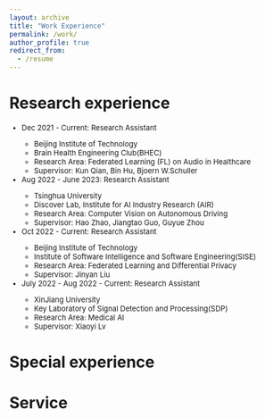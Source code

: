 ```yaml
---
layout: archive
title: "Work Experience"
permalink: /work/
author_profile: true
redirect_from:
  - /resume
---
```


Research experience
======

<font size=2>
<ul>
<li>Dec 2021 - Current: Research Assistant</li>
  <ul>
  <li>Beijing Institute of Technology</li>
  <li>Brain Health Engineering Club(BHEC)</li>
  <li>Research Area: Federated Learning (FL) on Audio in Healthcare</li> 
  <li>Supervisor: Kun Qian, Bin Hu, Bjoern W.Schuller</li>
</ul>
<li>Aug 2022 - June 2023: Research Assistant</li>
  <ul>
  <li>Tsinghua University</li>
  <li>Discover Lab, Institute for AI Industry Research (AIR)</li>
  <li>Research Area: Computer Vision on Autonomous Driving</li>
  <li>Supervisor: Hao Zhao, Jiangtao Guo, Guyue Zhou</li>
    </ul>
<li>Oct 2022 - Current: Research Assistant</li>
<ul>
  <li>Beijing Institute of Technology</li>
  <li>Institute of Software Intelligence and Software Engineering(SISE)</li>
  <li>Research Area: Federated Learning and Differential Privacy</li>
  <li>Supervisor: Jinyan Liu</li>
</ul>
<li>July 2022 - Aug 2022 - Current: Research Assistant</li>
<ul>
  <li>XinJiang University</li>
  <li>Key Laboratory of Signal Detection and Processing(SDP)</li>
  <li>Research Area: Medical AI</li>
  <li>Supervisor: Xiaoyi Lv</li>
  </ul>
  </ul>
</font>

Special experience
======

Service
======
